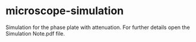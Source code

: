 # microscope-simulation
 Simulation for the phase plate with attenuation. For further details open the Simulation Note.pdf file.
